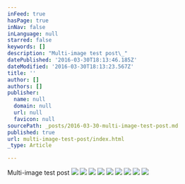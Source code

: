 ```yaml
---
inFeed: true
hasPage: true
inNav: false
inLanguage: null
starred: false
keywords: []
description: "Multi-image test post\_"
datePublished: '2016-03-30T18:13:46.185Z'
dateModified: '2016-03-30T18:13:23.567Z'
title: ''
author: []
authors: []
publisher:
  name: null
  domain: null
  url: null
  favicon: null
sourcePath: _posts/2016-03-30-multi-image-test-post.md
published: true
url: multi-image-test-post/index.html
_type: Article

---
```

Multi-image test post
![](https://the-grid-user-content.s3-us-west-2.amazonaws.com/716794fc-6ad7-46b5-ba80-8c31b20860a9.jpg)
![](https://the-grid-user-content.s3-us-west-2.amazonaws.com/adde140a-e3ae-47be-a4d5-03c64d6e6868.jpg)
![](https://the-grid-user-content.s3-us-west-2.amazonaws.com/6b9855f6-ce80-4b61-97e9-244679b0051c.jpg)
![](https://the-grid-user-content.s3-us-west-2.amazonaws.com/dffe2b88-f55b-4056-955b-224a3e776f0f.jpg)
![](https://the-grid-user-content.s3-us-west-2.amazonaws.com/d7ee30af-6258-4426-aa13-fcf8a10bd97e.jpg)
![](https://the-grid-user-content.s3-us-west-2.amazonaws.com/ab6ceee6-4e5a-4a1d-94e8-45c8d7df0693.jpg)
![](https://the-grid-user-content.s3-us-west-2.amazonaws.com/a84c2490-1e19-4d46-a6ea-c7a58e1edb35.jpg)
![](https://the-grid-user-content.s3-us-west-2.amazonaws.com/0f7be7d1-10af-447b-af60-739149f5a83b.jpg)
![](https://the-grid-user-content.s3-us-west-2.amazonaws.com/21b0b91d-b5b4-4f14-804b-3ddeb128fdde.jpg)